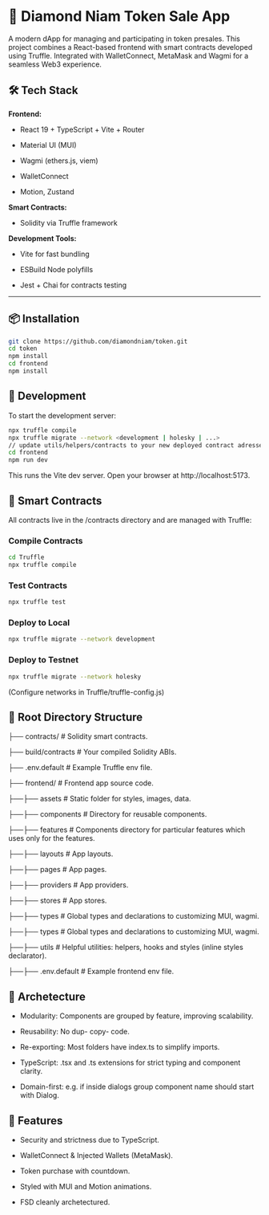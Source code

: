 # 🚀 Diamond Niam Token Sale App

A modern dApp for managing and participating in token presales. This project combines a React-based frontend with smart contracts developed using Truffle. Integrated with WalletConnect, MetaMask and Wagmi for a seamless Web3 experience.

## 🛠️ Tech Stack

**Frontend:**

- React 19 + TypeScript + Vite + Router

- Material UI (MUI)

- Wagmi (ethers.js, viem)

- WalletConnect

- Motion, Zustand

**Smart Contracts:**

- Solidity via Truffle framework

**Development Tools:**

- Vite for fast bundling

- ESBuild Node polyfills

- Jest + Chai for contracts testing

---

## 📦 Installation

```bash
git clone https://github.com/diamondniam/token.git
cd token
npm install
cd frontend
npm install
```

## 🚧 Development

To start the development server:

```bash
npx truffle compile
npx truffle migrate --network <development | holesky | ...>
// update utils/helpers/contracts to your new deployed contract adresses
cd frontend
npm run dev
```

This runs the Vite dev server. Open your browser at http://localhost:5173.

## 🔗 Smart Contracts

All contracts live in the /contracts directory and are managed with Truffle:

### Compile Contracts

```bash
cd Truffle
npx truffle compile
```

### Test Contracts

```bash
npx truffle test
```

### Deploy to Local

```bash
npx truffle migrate --network development
```

### Deploy to Testnet

```bash
npx truffle migrate --network holesky
```

(Configure networks in Truffle/truffle-config.js)

## 📁 Root Directory Structure

├── contracts/ # Solidity smart contracts.

├── build/contracts # Your compiled Solidity ABIs.

├── .env.default # Example Truffle env file.

├── frontend/ # Frontend app source code.

├──├── assets # Static folder for styles, images, data.

├──├── components # Directory for reusable components.

├──├── features # Components directory for particular features which uses only for the features.

├──├── layouts # App layouts.

├──├── pages # App pages.

├──├── providers # App providers.

├──├── stores # App stores.

├──├── types # Global types and declarations to customizing MUI, wagmi.

├──├── types # Global types and declarations to customizing MUI, wagmi.

├──├── utils # Helpful utilities: helpers, hooks and styles (inline styles declarator).

├──├── .env.default # Example frontend env file.

## 🏰 Archetecture

- Modularity: Components are grouped by feature, improving scalability.

- Reusability: No dup- copy- code.

- Re-exporting: Most folders have index.ts to simplify imports.

- TypeScript: .tsx and .ts extensions for strict typing and component clarity.

- Domain-first: e.g. if inside dialogs group component name should start with Dialog.

## 🔐 Features

- Security and strictness due to TypeScript.

- WalletConnect & Injected Wallets (MetaMask).

- Token purchase with countdown.

- Styled with MUI and Motion animations.

- FSD cleanly archetectured.
